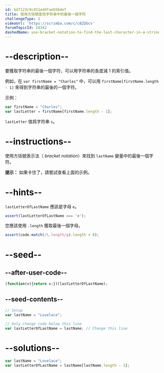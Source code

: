 ```yaml
---
id: bd7123c9c451eddfaeb5bdef
title: 使用方括號查找字符串中的最後一個字符
challengeType: 1
videoUrl: 'https://scrimba.com/c/cBZQGcv'
forumTopicId: 18342
dashedName: use-bracket-notation-to-find-the-last-character-in-a-string
---
```


# --description--

要獲取字符串的最後一個字符，可以用字符串的長度減 1 的索引值。

例如，在 `var firstName = "Charles"` 中，可以用 `firstName[firstName.length - 1]` 來得到字符串的最後的一個字符。

示例：

```js
var firstName = "Charles";
var lastLetter = firstName[firstName.length - 1];
```

`lastLetter` 值爲字符串 `s`。

# --instructions--

使用方括號表示法（ <dfn>bracket notation</dfn>）來找到 `lastName` 變量中的最後一個字符。

**提示：** 如果卡住了，請嘗試查看上面的示例。

# --hints--

`lastLetterOfLastName` 應該是字母 `e`。

```js
assert(lastLetterOfLastName === 'e');
```

您應該使用 `.length` 獲取最後一個字母。

```js
assert(code.match(/\.length/g).length > 0);
```

# --seed--

## --after-user-code--

```js
(function(v){return v;})(lastLetterOfLastName);
```

## --seed-contents--

```js
// Setup
var lastName = "Lovelace";

// Only change code below this line
var lastLetterOfLastName = lastName; // Change this line
```

# --solutions--

```js
var lastName = "Lovelace";
var lastLetterOfLastName = lastName[lastName.length - 1];
```
